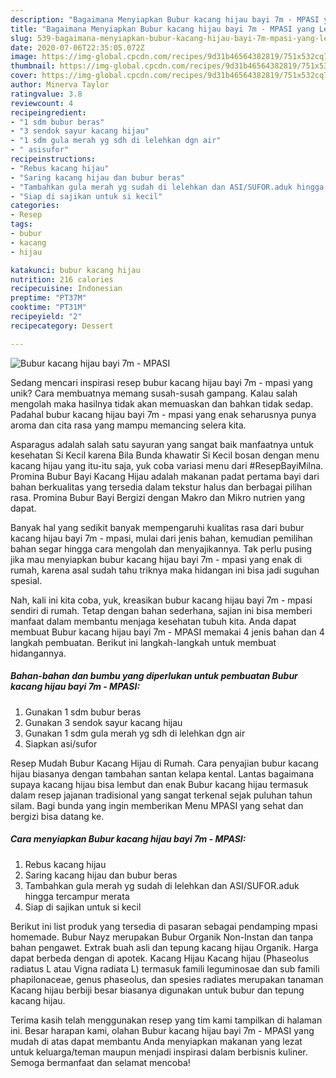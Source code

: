 ```yaml
---
description: "Bagaimana Menyiapkan Bubur kacang hijau bayi 7m - MPASI yang Lezat"
title: "Bagaimana Menyiapkan Bubur kacang hijau bayi 7m - MPASI yang Lezat"
slug: 539-bagaimana-menyiapkan-bubur-kacang-hijau-bayi-7m-mpasi-yang-lezat
date: 2020-07-06T22:35:05.072Z
image: https://img-global.cpcdn.com/recipes/9d31b46564382819/751x532cq70/bubur-kacang-hijau-bayi-7m-mpasi-foto-resep-utama.jpg
thumbnail: https://img-global.cpcdn.com/recipes/9d31b46564382819/751x532cq70/bubur-kacang-hijau-bayi-7m-mpasi-foto-resep-utama.jpg
cover: https://img-global.cpcdn.com/recipes/9d31b46564382819/751x532cq70/bubur-kacang-hijau-bayi-7m-mpasi-foto-resep-utama.jpg
author: Minerva Taylor
ratingvalue: 3.8
reviewcount: 4
recipeingredient:
- "1 sdm bubur beras"
- "3 sendok sayur kacang hijau"
- "1 sdm gula merah yg sdh di lelehkan dgn air"
- " asisufor"
recipeinstructions:
- "Rebus kacang hijau"
- "Saring kacang hijau dan bubur beras"
- "Tambahkan gula merah yg sudah di lelehkan dan ASI/SUFOR.aduk hingga tercampur merata"
- "Siap di sajikan untuk si kecil"
categories:
- Resep
tags:
- bubur
- kacang
- hijau

katakunci: bubur kacang hijau 
nutrition: 216 calories
recipecuisine: Indonesian
preptime: "PT37M"
cooktime: "PT31M"
recipeyield: "2"
recipecategory: Dessert

---
```



![Bubur kacang hijau bayi 7m - MPASI](https://img-global.cpcdn.com/recipes/9d31b46564382819/751x532cq70/bubur-kacang-hijau-bayi-7m-mpasi-foto-resep-utama.jpg)

Sedang mencari inspirasi resep bubur kacang hijau bayi 7m - mpasi yang unik? Cara membuatnya memang susah-susah gampang. Kalau salah mengolah maka hasilnya tidak akan memuaskan dan bahkan tidak sedap. Padahal bubur kacang hijau bayi 7m - mpasi yang enak seharusnya punya aroma dan cita rasa yang mampu memancing selera kita.

Asparagus adalah salah satu sayuran yang sangat baik manfaatnya untuk kesehatan Si Kecil karena Bila Bunda khawatir Si Kecil bosan dengan menu kacang hijau yang itu-itu saja, yuk coba variasi menu dari #ResepBayiMilna. Promina Bubur Bayi Kacang Hijau adalah makanan padat pertama bayi dari bahan berkualitas yang tersedia dalam tekstur halus dan berbagai pilihan rasa. Promina Bubur Bayi Bergizi dengan Makro dan Mikro nutrien yang dapat.

Banyak hal yang sedikit banyak mempengaruhi kualitas rasa dari bubur kacang hijau bayi 7m - mpasi, mulai dari jenis bahan, kemudian pemilihan bahan segar hingga cara mengolah dan menyajikannya. Tak perlu pusing jika mau menyiapkan bubur kacang hijau bayi 7m - mpasi yang enak di rumah, karena asal sudah tahu triknya maka hidangan ini bisa jadi suguhan spesial.


Nah, kali ini kita coba, yuk, kreasikan bubur kacang hijau bayi 7m - mpasi sendiri di rumah. Tetap dengan bahan sederhana, sajian ini bisa memberi manfaat dalam membantu menjaga kesehatan tubuh kita. Anda dapat membuat Bubur kacang hijau bayi 7m - MPASI memakai 4 jenis bahan dan 4 langkah pembuatan. Berikut ini langkah-langkah untuk membuat hidangannya.

<!--inarticleads1-->

##### Bahan-bahan dan bumbu yang diperlukan untuk pembuatan Bubur kacang hijau bayi 7m - MPASI:

1. Gunakan 1 sdm bubur beras
1. Gunakan 3 sendok sayur kacang hijau
1. Gunakan 1 sdm gula merah yg sdh di lelehkan dgn air
1. Siapkan  asi/sufor


Resep Mudah Bubur Kacang Hijau di Rumah. Cara penyajian bubur kacang hijau biasanya dengan tambahan santan kelapa kental. Lantas bagaimana supaya kacang hijau bisa lembut dan enak Bubur kacang hijau termasuk dalam resep jajanan tradisional yang sangat terkenal sejak puluhan tahun silam. Bagi bunda yang ingin memberikan Menu MPASI yang sehat dan bergizi bisa datang ke. 

<!--inarticleads2-->

##### Cara menyiapkan Bubur kacang hijau bayi 7m - MPASI:

1. Rebus kacang hijau
1. Saring kacang hijau dan bubur beras
1. Tambahkan gula merah yg sudah di lelehkan dan ASI/SUFOR.aduk hingga tercampur merata
1. Siap di sajikan untuk si kecil


Berikut ini list produk yang tersedia di pasaran sebagai pendamping mpasi homemade. Bubur Nayz merupakan Bubur Organik Non-Instan dan tanpa bahan pengawet. Extrak buah asli dan tepung kacang hijau Organik. Harga dapat berbeda dengan di apotek. Kacang Hijau Kacang hijau (Phaseolus radiatus L atau Vigna radiata L) termasuk famili leguminosae dan sub famili phapilonaceae, genus phaseolus, dan spesies radiates merupakan tanaman Kacang hijau berbiji besar biasanya digunakan untuk bubur dan tepung kacang hijau. 

Terima kasih telah menggunakan resep yang tim kami tampilkan di halaman ini. Besar harapan kami, olahan Bubur kacang hijau bayi 7m - MPASI yang mudah di atas dapat membantu Anda menyiapkan makanan yang lezat untuk keluarga/teman maupun menjadi inspirasi dalam berbisnis kuliner. Semoga bermanfaat dan selamat mencoba!
